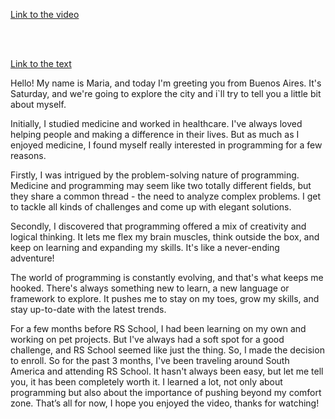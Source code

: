 [Link to the video](https://youtu.be/fYhzLZLHS-Y)

<br/><br/>

[Link to the text](https://docs.google.com/document/d/1RLydlSrhd1BtcAjB0khPsktyr10aAC7ADSXbyXKJnxk/edit?usp=sharing)

Hello! My name is Maria, and today I'm greeting you from Buenos Aires. It's Saturday, and we're going to explore the city and i`ll try to tell you a little bit about myself.

Initially, I studied medicine and worked in healthcare. I've always loved helping people and making a difference in their lives. But as much as I enjoyed medicine, I found myself really interested in programming for a few reasons.

Firstly, I was intrigued by the problem-solving nature of programming. Medicine and programming may seem like two totally different fields, but they share a common thread - the need to analyze complex problems. I get to tackle all kinds of challenges and come up with elegant solutions. 

Secondly, I discovered that programming offered a mix of creativity and logical thinking. It lets me flex my brain muscles, think outside the box, and keep on learning and expanding my skills. It's like a never-ending adventure!

The world of programming is constantly evolving, and that's what keeps me hooked. There's always something new to learn, a new language or framework to explore. It pushes me to stay on my toes, grow my skills, and stay up-to-date with the latest trends.

For a few months before RS School, I had been learning on my own and working on pet projects. But I've always had a soft spot for a good challenge, and RS School seemed like just the thing. So, I made the decision to enroll. So for the past 3 months, I've been traveling around South America and attending RS School. It hasn't always been easy, but let me tell you, it has been completely worth it. I learned a lot, not only about programming but also about the importance of pushing beyond my comfort zone. That’s all for now, I hope you enjoyed the video, thanks for watching!

